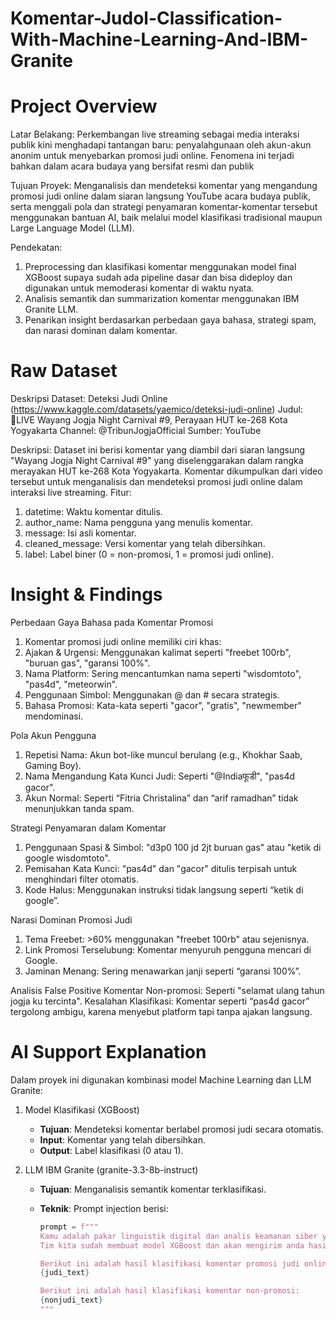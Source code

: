# Komentar-Judol-Classification-With-Machine-Learning-And-IBM-Granite

# Project Overview
Latar Belakang:
Perkembangan live streaming sebagai media interaksi publik kini menghadapi tantangan baru: penyalahgunaan oleh akun-akun anonim untuk menyebarkan promosi judi online. Fenomena ini terjadi bahkan dalam acara budaya yang bersifat resmi dan publik

Tujuan Proyek:
Menganalisis dan mendeteksi komentar yang mengandung promosi judi online dalam siaran langsung YouTube acara budaya publik, serta menggali pola dan strategi penyamaran komentar-komentar tersebut menggunakan bantuan AI, baik melalui model klasifikasi tradisional maupun Large Language Model (LLM).

Pendekatan:
1. Preprocessing dan klasifikasi komentar menggunakan model final XGBoost supaya sudah ada pipeline dasar dan bisa dideploy dan digunakan untuk memoderasi komentar di waktu nyata.
2. Analisis semantik dan summarization komentar menggunakan IBM Granite LLM.
3. Penarikan insight berdasarkan perbedaan gaya bahasa, strategi spam, dan narasi dominan dalam komentar.

# Raw Dataset
Deskripsi Dataset: Deteksi Judi Online (https://www.kaggle.com/datasets/yaemico/deteksi-judi-online)
Judul: 🔴LIVE Wayang Jogja Night Carnival #9, Perayaan HUT ke-268 Kota Yogyakarta
Channel: @TribunJogjaOfficial
Sumber: YouTube

Deskripsi:
Dataset ini berisi komentar yang diambil dari siaran langsung "Wayang Jogja Night Carnival #9" yang diselenggarakan dalam rangka merayakan HUT ke-268 Kota Yogyakarta. Komentar dikumpulkan dari video tersebut untuk menganalisis dan mendeteksi promosi judi online dalam interaksi live streaming.
Fitur:
1. datetime: Waktu komentar ditulis.
2. author_name: Nama pengguna yang menulis komentar.
2. message: Isi asli komentar.
4. cleaned_message: Versi komentar yang telah dibersihkan.
5. label: Label biner (0 = non-promosi, 1 = promosi judi online).

# Insight & Findings
Perbedaan Gaya Bahasa pada Komentar Promosi
1. Komentar promosi judi online memiliki ciri khas:
2. Ajakan & Urgensi: Menggunakan kalimat seperti "freebet 100rb", "buruan gas", "garansi 100%".
3. Nama Platform: Sering mencantumkan nama seperti "wisdomtoto", "pas4d", "meteorwin".
4. Penggunaan Simbol: Menggunakan @ dan # secara strategis.
5. Bahasa Promosi: Kata-kata seperti "gacor", "gratis", "newmember" mendominasi.

Pola Akun Pengguna
1. Repetisi Nama: Akun bot-like muncul berulang (e.g., Khokhar Saab, Gaming Boy).
2. Nama Mengandung Kata Kunci Judi: Seperti "@Indiaफूडी", "pas4d gacor".
3. Akun Normal: Seperti “Fitria Christalina” dan “arif ramadhan” tidak menunjukkan tanda spam.

Strategi Penyamaran dalam Komentar
1. Penggunaan Spasi & Simbol: "d3p0 100 jd 2jt buruan gas" atau "ketik di google wisdomtoto".
2. Pemisahan Kata Kunci: "pas4d" dan "gacor" ditulis terpisah untuk menghindari filter otomatis.
3. Kode Halus: Menggunakan instruksi tidak langsung seperti “ketik di google”.

Narasi Dominan Promosi Judi
1. Tema Freebet: >60% menggunakan "freebet 100rb" atau sejenisnya.
2. Link Promosi Terselubung: Komentar menyuruh pengguna mencari di Google.
3. Jaminan Menang: Sering menawarkan janji seperti “garansi 100%”.

Analisis False Positive
Komentar Non-promosi: Seperti "selamat ulang tahun jogja ku tercinta".
Kesalahan Klasifikasi: Komentar seperti “pas4d gacor” tergolong ambigu, karena menyebut platform tapi tanpa ajakan langsung.

# AI Support Explanation
Dalam proyek ini digunakan kombinasi model Machine Learning dan LLM Granite:
1. Model Klasifikasi (XGBoost)  
   - **Tujuan**: Mendeteksi komentar berlabel promosi judi secara otomatis.  
   - **Input**: Komentar yang telah dibersihkan.  
   - **Output**: Label klasifikasi (0 atau 1).

2. LLM IBM Granite (granite-3.3-8b-instruct)  
   - **Tujuan**: Menganalisis semantik komentar terklasifikasi.  
   - **Teknik**: Prompt injection berisi:

     ```python
     prompt = f"""
     Kamu adalah pakar linguistik digital dan analis keamanan siber yang bertugas mengidentifikasi pola bahasa dan strategi penyamaran dalam komentar promosi judi online.
     Tim kita sudah membuat model XGBoost dan akan mengirim anda hasil klasifikasinya dengan format (Username: Komentar).

     Berikut ini adalah hasil klasifikasi komentar promosi judi online:
     {judi_text}

     Berikut ini adalah hasil klasifikasi komentar non-promosi:
     {nonjudi_text}
     """
     ```







